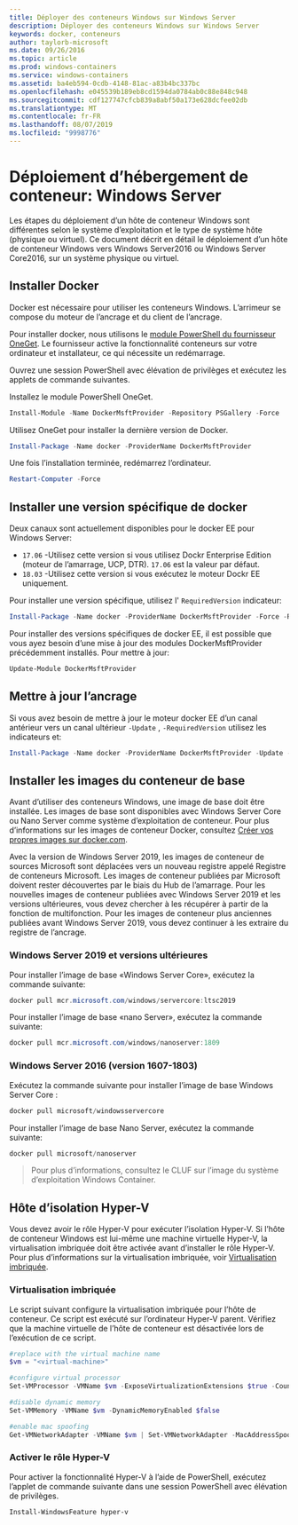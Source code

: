 ```yaml
---
title: Déployer des conteneurs Windows sur Windows Server
description: Déployer des conteneurs Windows sur Windows Server
keywords: docker, conteneurs
author: taylorb-microsoft
ms.date: 09/26/2016
ms.topic: article
ms.prod: windows-containers
ms.service: windows-containers
ms.assetid: ba4eb594-0cdb-4148-81ac-a83b4bc337bc
ms.openlocfilehash: e045539b189eb8cd1594da0784ab0c88e848c948
ms.sourcegitcommit: cdf127747cfcb839a8abf50a173e628dcfee02db
ms.translationtype: MT
ms.contentlocale: fr-FR
ms.lasthandoff: 08/07/2019
ms.locfileid: "9998776"
---
```

# <a name="container-host-deployment-windows-server"></a>Déploiement d’hébergement de conteneur: Windows Server

Les étapes du déploiement d’un hôte de conteneur Windows sont différentes selon le système d’exploitation et le type de système hôte (physique ou virtuel). Ce document décrit en détail le déploiement d’un hôte de conteneur Windows vers Windows Server2016 ou Windows Server Core2016, sur un système physique ou virtuel.

## <a name="install-docker"></a>Installer Docker

Docker est nécessaire pour utiliser les conteneurs Windows. L’arrimeur se compose du moteur de l’ancrage et du client de l’ancrage.

Pour installer docker, nous utilisons le [module PowerShell du fournisseur OneGet](https://github.com/OneGet/MicrosoftDockerProvider). Le fournisseur active la fonctionnalité conteneurs sur votre ordinateur et installateur, ce qui nécessite un redémarrage.

Ouvrez une session PowerShell avec élévation de privilèges et exécutez les applets de commande suivantes.

Installez le module PowerShell OneGet.

```PowerShell
Install-Module -Name DockerMsftProvider -Repository PSGallery -Force
```

Utilisez OneGet pour installer la dernière version de Docker.

```PowerShell
Install-Package -Name docker -ProviderName DockerMsftProvider
```

Une fois l’installation terminée, redémarrez l’ordinateur.

```PowerShell
Restart-Computer -Force
```

## <a name="install-a-specific-version-of-docker"></a>Installer une version spécifique de docker

Deux canaux sont actuellement disponibles pour le docker EE pour Windows Server:

* `17.06` -Utilisez cette version si vous utilisez Dockr Enterprise Edition (moteur de l’amarrage, UCP, DTR). `17.06` est la valeur par défaut.
* `18.03` -Utilisez cette version si vous exécutez le moteur Dockr EE uniquement.

Pour installer une version spécifique, utilisez l' `RequiredVersion` indicateur:

```PowerShell
Install-Package -Name docker -ProviderName DockerMsftProvider -Force -RequiredVersion 18.03
```

Pour installer des versions spécifiques de docker EE, il est possible que vous ayez besoin d’une mise à jour des modules DockerMsftProvider précédemment installés. Pour mettre à jour:

```PowerShell
Update-Module DockerMsftProvider
```

## <a name="update-docker"></a>Mettre à jour l’ancrage

Si vous avez besoin de mettre à jour le moteur docker EE d’un canal antérieur vers un canal ultérieur `-Update` , `-RequiredVersion` utilisez les indicateurs et:

```PowerShell
Install-Package -Name docker -ProviderName DockerMsftProvider -Update -Force -RequiredVersion 18.03
```

## <a name="install-base-container-images"></a>Installer les images du conteneur de base

Avant d’utiliser des conteneurs Windows, une image de base doit être installée. Les images de base sont disponibles avec Windows Server Core ou Nano Server comme système d’exploitation de conteneur. Pour plus d’informations sur les images de conteneur Docker, consultez [Créer vos propres images sur docker.com](https://docs.docker.com/engine/tutorials/dockerimages/).

Avec la version de Windows Server 2019, les images de conteneur de sources Microsoft sont déplacées vers un nouveau registre appelé Registre de conteneurs Microsoft. Les images de conteneur publiées par Microsoft doivent rester découvertes par le biais du Hub de l’amarrage. Pour les nouvelles images de conteneur publiées avec Windows Server 2019 et les versions ultérieures, vous devez chercher à les récupérer à partir de la fonction de multifonction. Pour les images de conteneur plus anciennes publiées avant Windows Server 2019, vous devez continuer à les extraire du registre de l’ancrage.

### <a name="windows-server-2019-and-newer"></a>Windows Server 2019 et versions ultérieures

Pour installer l’image de base «Windows Server Core», exécutez la commande suivante:

```PowerShell
docker pull mcr.microsoft.com/windows/servercore:ltsc2019
```

Pour installer l’image de base «nano Server», exécutez la commande suivante:

```PowerShell
docker pull mcr.microsoft.com/windows/nanoserver:1809
```

### <a name="windows-server-2016-versions-1607-1803"></a>Windows Server 2016 (version 1607-1803)

Exécutez la commande suivante pour installer l’image de base Windows Server Core :

```PowerShell
docker pull microsoft/windowsservercore
```

Pour installer l’image de base Nano Server, exécutez la commande suivante:

```PowerShell
docker pull microsoft/nanoserver
```

> Pour plus d’informations, consultez le CLUF sur l’image du système d’exploitation [](../images-eula.md)Windows Container.

## <a name="hyper-v-isolation-host"></a>Hôte d’isolation Hyper-V

Vous devez avoir le rôle Hyper-V pour exécuter l’isolation Hyper-V. Si l’hôte de conteneur Windows est lui-même une machine virtuelle Hyper-V, la virtualisation imbriquée doit être activée avant d’installer le rôle Hyper-V. Pour plus d’informations sur la virtualisation imbriquée, voir [Virtualisation imbriquée](https://docs.microsoft.com/virtualization/hyper-v-on-windows/user-guide/nested-virtualization).

### <a name="nested-virtualization"></a>Virtualisation imbriquée

Le script suivant configure la virtualisation imbriquée pour l’hôte de conteneur. Ce script est exécuté sur l’ordinateur Hyper-V parent. Vérifiez que la machine virtuelle de l’hôte de conteneur est désactivée lors de l’exécution de ce script.

```PowerShell
#replace with the virtual machine name
$vm = "<virtual-machine>"

#configure virtual processor
Set-VMProcessor -VMName $vm -ExposeVirtualizationExtensions $true -Count 2

#disable dynamic memory
Set-VMMemory -VMName $vm -DynamicMemoryEnabled $false

#enable mac spoofing
Get-VMNetworkAdapter -VMName $vm | Set-VMNetworkAdapter -MacAddressSpoofing On
```

### <a name="enable-the-hyper-v-role"></a>Activer le rôle Hyper-V

Pour activer la fonctionnalité Hyper-V à l’aide de PowerShell, exécutez l’applet de commande suivante dans une session PowerShell avec élévation de privilèges.

```PowerShell
Install-WindowsFeature hyper-v
```
